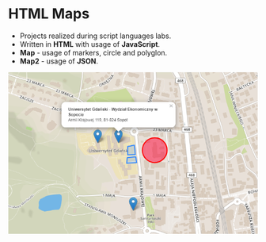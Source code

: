 # HTML Maps
* Projects realized during script languages labs.
* Written in **HTML** with usage of **JavaScript**.
* **Map** - usage of markers, circle and polyglon.
* **Map2** - usage of **JSON**.

![Picture map](https://github.com/KarolinaLewinska/HTML_Maps/blob/master/Map.PNG)

